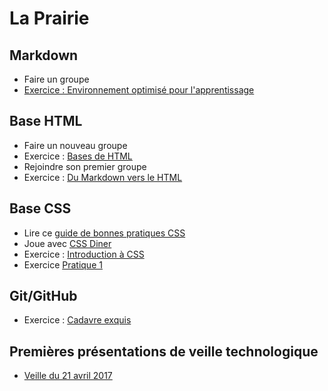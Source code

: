 # La Prairie

## Markdown

- Faire un groupe 
- [Exercice : Environnement optimisé pour l'apprentissage](https://github.com/becodeorg/And-learning-environment)


## Base HTML

- Faire un nouveau groupe
- Exercice : [Bases de HTML](https://github.com/becodeorg/BXLCentral/blob/master/01-La-prairie/exercice-html-basic.md)
- Rejoindre son premier groupe 
- Exercice : [Du Markdown vers le HTML](https://github.com/becodeorg/BXLAnderlecht/blob/master/01-La-prairie/Exercice-Markdown_to_HTML.md)


## Base CSS

- Lire ce [guide de bonnes pratiques CSS](http://guidecss.fr/)
- Joue avec [CSS Diner](http://flukeout.github.io/)
- Exercice : [Introduction à CSS](https://github.com/becodeorg/BXLCentral/blob/master/01-La-prairie/exercice-markdown-to-html-and-css.md)
- Exercice [Pratique 1](https://github.com/becodeorg/BXLAnderlecht/blob/master/01-La-prairie/pratique1.md)


## Git/GitHub

- Exercice : [Cadavre exquis](https://github.com/becodeorg/BXLCentral/blob/master/01-La-prairie/exercice-cadavre-exquis.md)


## Premières présentations de veille technologique
- [Veille du 21 avril 2017](https://github.com/becodeorg/BXLAnderlecht/blob/master/Veille/Veille-20170421.md)
